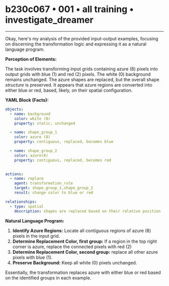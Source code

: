 # b230c067 • 001 • all training • investigate_dreamer

---
Okay, here's my analysis of the provided input-output examples, focusing on discerning the transformation logic and expressing it as a natural language program.

**Perception of Elements:**

The task involves transforming input grids containing azure (8) pixels into output grids with blue (1) and red (2) pixels. The white (0) background remains unchanged. The azure shapes are replaced, but the overall shape *structure* is preserved. It appears that azure regions are converted into either blue or red, based, likely, on their spatial configuration.

**YAML Block (Facts):**



```yaml
objects:
  - name: background
    color: white (0)
    property: static, unchanged

  - name: shape_group_1
    color: azure (8)
    property: contiguous, replaced, becomes blue

  - name: shape_group_2
    color: azure(8)
    property: contiguous, replaced, becomes red
    

actions:
  - name: replace
    agent: transformation_rule
    target: shape_group_1,shape_group_2
    result: change color to blue or red

relationships:
  - type: spatial
    description: shapes are replaced based on their relative position
```



**Natural Language Program:**

1.  **Identify Azure Regions:** Locate all contiguous regions of azure (8) pixels in the input grid.
2.  **Determine Replacement Color, first group:** If a region in the top right corner is azure, replace the connected pixels with red (2)
3. **Determine Replacement Color, second group:** replace all other azure pixels with blue (1).
4. **Preserve Background:** Keep all white (0) pixels unchanged.

Essentially, the transformation replaces azure with either blue or red based on the identified groups in each example.



